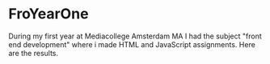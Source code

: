 # FroYearOne
During my first year at Mediacollege Amsterdam MA I had the subject "front end development" where i made HTML and JavaScript assignments. Here are the results.
